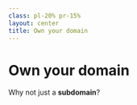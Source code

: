 ```yaml
---
class: pl-20% pr-15%
layout: center
title: Own your domain
---
```


<h1>Own your <strong class="color:accent">domain</strong></h1>

<Transform scale="0.9">

<Citation
  citeHref="https://indiewebify.me/"
  citeText="IndieWebify.Me">
  <template v-slot:quote>
    <p slot="quote">
    A personal domain name is an inexpensive, internationally <strong class="color:accent">universal identifier</strong> which gives you more control over your space than other IDs (e.g. email address or phone number.)
    </p>
  </template>
</Citation>

Why not just a <strong class="color:accent">subdomain</strong>?

<Citation
  citeHref="https://indieweb.org/personal-domain"
  citeText="personal-domain on indieweb.org">
  <template v-slot:quote>
    <p slot="quote">
    A subdomain (like <code>example.wordpress.com</code> or <code>example.github.io</code>) <strong class="color:accent">is not something you own</strong>, rather you are at the mercy of the corporation that owns the actual domain name, who thus has ownership and control of all subdomains as well.
    </p>
  </template>
</Citation>

</Transform>

<!--
A personal domain is a domain name that you personally own, control, and use to represent yourself on the internet. Getting a personal domain is the first step towards getting on the indieweb, and is therefore a requirement for [IndieMark](https://indieweb.org/IndieMark) Level 0.

Using your own domain gives you control over where people find and interact with you online. When you migrate to a new hosting provider or CMS, if your site stays on the same domain, everyone will still find you, regardless of whether they follow your site in a reader, land directly on your permalinks from other sites or search engines, or even type your domain directly into a browser.

What to write on your site? https://jamesg.blog/2024/02/19/personal-website-ideas/

## A note on WHOIS and domain privacy

Only use domain privacy if you fully trust the provider of the service -- disputes about domain name administration or transfers may get tricky if you are not listed as the legal owner of the domain.

## 💡 Tip

You should be able to set up all record types (A, CNAME, MX, TXT) for as many subdomains as you'd like/need.

## ❓ FAQ

What if I have to restructure my site and my content end up at different URLs?

What if I need to migrate my content from one domain to another? Or if I have to restructure my site and my content end up at different URLs?

Use HTTP 301 (Moved Permanently) redirects or rewrites. For example, on [Cloudflare Pages](https://developers.cloudflare.com/pages/platform/limits/#redirects) you can write a `_redirects` file or define [transform rules](https://developers.cloudflare.com/rules/transform/).

## 📌 Ideas

It could be interesting if schools taught domain names in web class. Such a class would cover:

- What is a domain name?
- What are the main parts of a domain name?
- Why were they invented?
- What is a URL? What are the parts of a URL?
- What is www? Is it always necessary to add www. to a domain.
- Why might one need a domain name?

-->
